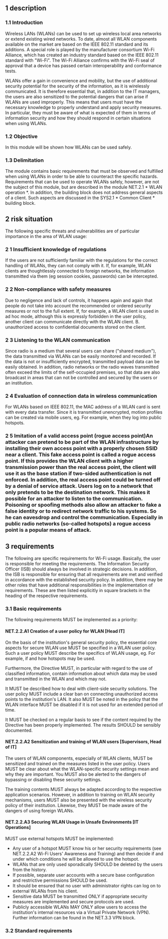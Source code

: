 1 description
--------------

### 1.1 Introduction

Wireless LANs (WLANs) can be used to set up wireless local area networks or extend existing wired networks. To date, almost all WLAN components available on the market are based on the IEEE 802.11 standard and its additions. A special role is played by the manufacturer consortium Wi-Fi Alliance, which has created an industry standard based on the IEEE 802.11 standard with "Wi-Fi". The Wi-Fi Alliance confirms with the Wi-Fi seal of approval that a device has passed certain interoperability and conformance tests.

WLANs offer a gain in convenience and mobility, but the use of additional security potential for the security of the information, as it is wirelessly communicated. It is therefore essential that, in addition to the IT managers, the users are also sensitized to the potential dangers that can arise if WLANs are used improperly. This means that users must have the necessary knowledge to properly understand and apply security measures. In particular, they must be aware of what is expected of them in terms of information security and how they should respond in certain situations when using WLANs.

### 1.2 Objective

In this module will be shown how WLANs can be used safely.

### 1.3 Delimitation

The module contains basic requirements that must be observed and fulfilled when using WLANs in order to be able to counteract the specific hazards. Requirements that can be used to operate WLANs safely, however, are not the subject of this module, but are described in the module NET.2.1 * WLAN operation *. In addition, the building block does not address general aspects of a client. Such aspects are discussed in the SYS2.1 * Common Client * building block.

2 risk situation
-----------------

The following specific threats and vulnerabilities are of particular importance in the area of ​​WLAN usage:

### 2 1 Insufficient knowledge of regulations

If the users are not sufficiently familiar with the regulations for the correct handling of WLANs, they can not comply with it. If, for example, WLAN clients are thoughtlessly connected to foreign networks, the information transmitted via them (eg session cookies, passwords) can be intercepted.

### 2 2 Non-compliance with safety measures

Due to negligence and lack of controls, it happens again and again that people do not take into account the recommended or ordered security measures or not to the full extent. If, for example, a WLAN client is used in ad hoc mode, although this is expressly forbidden in the user policy, another client can communicate directly with the WLAN client. B. unauthorized access to confidential documents stored on the client.

### 2 3 Listening to the WLAN communication

Since radio is a medium that several users can share ("shared medium"), the data transmitted via WLANs can be easily monitored and recorded. If the data is not or insufficiently encrypted, transmitted payload data can be easily obtained. In addition, radio networks or the radio waves transmitted often exceed the limits of the self-occupied premises, so that data are also broadcast in areas that can not be controlled and secured by the users or an institution.

### 2 4 Evaluation of connection data in wireless communication

For WLANs based on IEEE 802.11, the MAC address of a WLAN card is sent with every data transfer. Since it is transmitted unencrypted, motion profiles can be created via mobile users, eg. For example, when they log into public hotspots.

### 2 5 Imitation of a valid access point (rogue access point)An attacker can pretend to be part of the WLAN infrastructure by installing their own access point with a properly chosen SSID near a client. This fake access point is called a rogue access point. If this provides the WLAN client with a higher transmission power than the real access point, the client will use it as the base station if two-sided authentication is not enforced. In addition, the real access point could be turned off by a denial of service attack. Users log on to a network that only pretends to be the destination network. This makes it possible for an attacker to listen to the communication. Poisoning or spoofing methods also allow an attacker to fake a false identity or to redirect network traffic to his systems. So he can eavesdrop and control the communication. Especially in public radio networks (so-called hotspots) a rogue access point is a popular means of attack.

3 requirements
---------------

The following are specific requirements for Wi-Fi usage. Basically, the user is responsible for meeting the requirements. The Information Security Officer (ISB) should always be involved in strategic decisions. In addition, the ISB is responsible for ensuring that all requirements are met and verified in accordance with the established security policy. In addition, there may be other roles that have additional responsibilities in the implementation of requirements. These are then listed explicitly in square brackets in the heading of the respective requirements.

### 3.1 Basic requirements

The following requirements MUST be implemented as a priority:

#### NET.2.2.A1 Creation of a user policy for WLAN [Head IT]

On the basis of the institution's general security policy, the essential core aspects for secure WLAN use MUST be specified in a WLAN user policy. Such a user policy MUST describe the specifics of WLAN usage, eg. For example, if and how hotspots may be used.

Furthermore, the Directive MUST, in particular with regard to the use of classified information, contain information about which data may be used and transmitted in the WLAN and which may not.

It MUST be described how to deal with client-side security solutions. The user policy MUST include a clear ban on connecting unauthorized access points to the institution's LAN. It also MUST be noted in the policy that the WLAN interface MUST be disabled if it is not used for an extended period of time.

It MUST be checked on a regular basis to see if the content required by the Directive has been properly implemented. The results SHOULD be sensibly documented.

#### NET.2.2.A2 Sensitization and training of WLAN users [Supervisors, Head of IT]

The users of WLAN components, especially of WLAN clients, MUST be sensitized and trained on the measures listed in the user policy. Users MUST be clear about what the WLAN-specific security settings mean and why they are important. You MUST also be alerted to the dangers of bypassing or disabling these security settings.

The training contents MUST always be adapted according to the respective application scenarios. However, in addition to training on WLAN security mechanisms, users MUST also be presented with the wireless security policy of their institution. Likewise, they MUST be made aware of the dangers of using foreign WLANs.

#### NET.2.2.A3 Securing WLAN Usage in Unsafe Environments [IT Operations]

MUST use external hotspots MUST be implemented:

* Any user of a hotspot MUST know his or her security requirements (see NET.2.2.A2 Wi-Fi Users' Awareness and Training) and then decide if and under which conditions he will be allowed to use the hotspot.
* WLANs that are only used sporadically SHOULD be deleted by the users from the history.
* If possible, separate user accounts with a secure base configuration and restrictive permissions SHOULD be used.
* It should be ensured that no user with administrator rights can log on to external WLANs from his client.
* Sensitive data MUST be transmitted ONLY if appropriate security measures are implemented and secure protocols are used.
* Publicly accessible WLANs MAY ONLY allow users to access the institution's internal resources via a Virtual Private Network (VPN). Further information can be found in the NET.3.3 VPN block.
### 3.2 Standard requirements